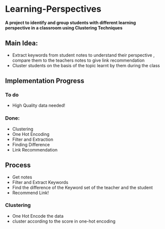 
# Learning-Perspectives

 **A project to identify and group students with different learning perspective in a classroom using Clustering Techniques**

## Main Idea:

- Extract keywords from student notes to understand their perspective , compare them to the teachers notes to give link recommendation
- Cluster students on the basis of the topic learnt by them during the class 

## Implementation Progress

### To do

- High Quality data needed!

### Done:

- Clustering
- One Hot Encoding
- Filter and Extraction
- Finding Difference
- Link Recommendation

## Process

- Get notes
- Filter and Extract Keywords
- Find the difference of the Keyword set of the teacher and the student
- Recommend Link!

### Clustering

- One Hot Encode the data
- cluster according to the score in one-hot encoding
